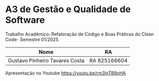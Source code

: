 # A3 de Gestão e Qualidade de Software

Trabalho Acadêmico: Refatoração de Código e Boas Práticas do Clean Code- Semestre 01/2025.

| Nome  | RA |
| -------------  | --- |
| Gustavo Pinheiro Tavares Costa | RA 825166604|

Apresentação no Youtube
https://youtu.be/rm3lnTB9oHA
